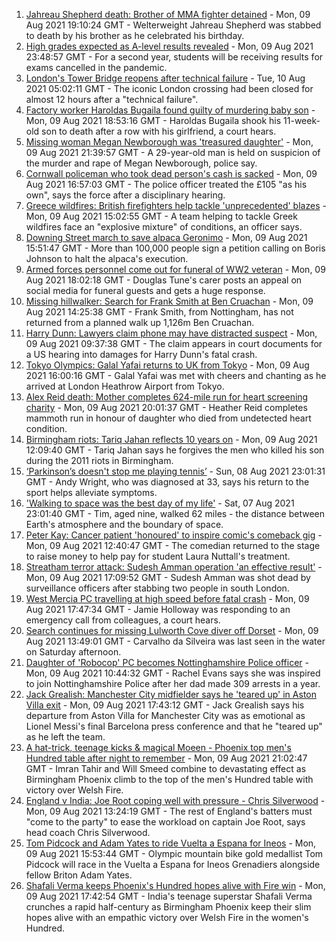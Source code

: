 1. [Jahreau Shepherd death: Brother of MMA fighter detained](https://www.bbc.co.uk/news/uk-england-london-58145326) - Mon, 09 Aug 2021 19:10:24 GMT - Welterweight Jahreau Shepherd was stabbed to death by his brother as he celebrated his birthday.
2. [High grades expected as A-level results revealed](https://www.bbc.co.uk/news/education-58086908) - Mon, 09 Aug 2021 23:48:57 GMT - For a second year, students will be receiving results for exams cancelled in the pandemic.
3. [London's Tower Bridge reopens after technical failure](https://www.bbc.co.uk/news/uk-england-london-58149716) - Tue, 10 Aug 2021 05:02:11 GMT - The iconic London crossing had been closed for almost 12 hours after a "technical failure".
4. [Factory worker Haroldas Bugaila found guilty of murdering baby son](https://www.bbc.co.uk/news/uk-england-lincolnshire-58149496) - Mon, 09 Aug 2021 18:53:16 GMT - Haroldas Bugaila shook his 11-week-old son to death after a row with his girlfriend, a court hears.
5. [Missing woman Megan Newborough was 'treasured daughter'](https://www.bbc.co.uk/news/uk-england-leicestershire-58153936) - Mon, 09 Aug 2021 21:39:57 GMT - A 29-year-old man is held on suspicion of the murder and rape of Megan Newborough, police say.
6. [Cornwall policeman who took dead person's cash is sacked](https://www.bbc.co.uk/news/uk-england-cornwall-58146645) - Mon, 09 Aug 2021 16:57:03 GMT - The police officer treated the £105 "as his own", says the force after a disciplinary hearing.
7. [Greece wildfires: British firefighters help tackle 'unprecedented' blazes](https://www.bbc.co.uk/news/uk-england-merseyside-58147674) - Mon, 09 Aug 2021 15:02:55 GMT - A team helping to tackle Greek wildfires face an "explosive mixture" of conditions, an officer says.
8. [Downing Street march to save alpaca Geronimo](https://www.bbc.co.uk/news/uk-england-bristol-58143100) - Mon, 09 Aug 2021 15:51:47 GMT - More than 100,000 people sign a petition calling on Boris Johnson to halt the alpaca's execution.
9. [Armed forces personnel come out for funeral of WW2 veteran](https://www.bbc.co.uk/news/uk-england-devon-58151165) - Mon, 09 Aug 2021 18:02:18 GMT - Douglas Tune's carer posts an appeal on social media for funeral guests and gets a huge response.
10. [Missing hillwalker: Search for Frank Smith at Ben Cruachan](https://www.bbc.co.uk/news/uk-scotland-glasgow-west-58145410) - Mon, 09 Aug 2021 14:25:38 GMT - Frank Smith, from Nottingham, has not returned from a planned walk up 1,126m Ben Cruachan.
11. [Harry Dunn: Lawyers claim phone may have distracted suspect](https://www.bbc.co.uk/news/uk-england-northamptonshire-58144499) - Mon, 09 Aug 2021 09:37:38 GMT - The claim appears in court documents for a US hearing into damages for Harry Dunn's fatal crash.
12. [Tokyo Olympics: Galal Yafai returns to UK from Tokyo](https://www.bbc.co.uk/news/uk-england-birmingham-58151399) - Mon, 09 Aug 2021 16:00:16 GMT - Galal Yafai was met with cheers and chanting as he arrived at London Heathrow Airport from Tokyo.
13. [Alex Reid death: Mother completes 624-mile run for heart screening charity](https://www.bbc.co.uk/news/uk-england-south-yorkshire-58152905) - Mon, 09 Aug 2021 20:01:37 GMT - Heather Reid completes mammoth run in honour of daughter who died from undetected heart condition.
14. [Birmingham riots: Tariq Jahan reflects 10 years on](https://www.bbc.co.uk/news/uk-england-birmingham-58147894) - Mon, 09 Aug 2021 12:09:40 GMT - Tariq Jahan says he forgives the men who killed his son during the 2011 riots in Birmingham.
15. [‘Parkinson’s doesn't stop me playing tennis’](https://www.bbc.co.uk/news/uk-england-nottinghamshire-58091757) - Sun, 08 Aug 2021 23:01:31 GMT - Andy Wright, who was diagnosed at 33, says his return to the sport helps alleviate symptoms.
16. ['Walking to space was the best day of my life'](https://www.bbc.co.uk/news/uk-england-nottinghamshire-58071075) - Sat, 07 Aug 2021 23:01:40 GMT - Tim, aged nine, walked 62 miles - the distance between Earth's atmosphere and the boundary of space.
17. [Peter Kay: Cancer patient 'honoured' to inspire comic's comeback gig](https://www.bbc.co.uk/news/uk-england-lancashire-58143012) - Mon, 09 Aug 2021 12:40:47 GMT - The comedian returned to the stage to raise money to help pay for student Laura Nuttall's treatment.
18. [Streatham terror attack: Sudesh Amman operation 'an effective result'](https://www.bbc.co.uk/news/uk-england-london-58146837) - Mon, 09 Aug 2021 17:09:52 GMT - Sudesh Amman was shot dead by surveillance officers after stabbing two people in south London.
19. [West Mercia PC travelling at high speed before fatal crash](https://www.bbc.co.uk/news/uk-england-hereford-worcester-58151658) - Mon, 09 Aug 2021 17:47:34 GMT - Jamie Holloway was responding to an emergency call from colleagues, a court hears.
20. [Search continues for missing Lulworth Cove diver off Dorset](https://www.bbc.co.uk/news/uk-england-dorset-58144421) - Mon, 09 Aug 2021 13:49:01 GMT - Carvalho da Silveira was last seen in the water on Saturday afternoon.
21. [Daughter of 'Robocop' PC becomes Nottinghamshire Police officer](https://www.bbc.co.uk/news/uk-england-nottinghamshire-58104765) - Mon, 09 Aug 2021 10:44:32 GMT - Rachel Evans says she was inspired to join Nottinghamshire Police after her dad made 309 arrests in a year.
22. [Jack Grealish: Manchester City midfielder says he 'teared up' in Aston Villa exit](https://www.bbc.co.uk/sport/football/58150738) - Mon, 09 Aug 2021 17:43:12 GMT - Jack Grealish says his departure from Aston Villa for Manchester City was as emotional as Lionel Messi's final Barcelona press conference and that he "teared up" as he left the team.
23. [A hat-trick, teenage kicks & magical Moeen - Phoenix top men's Hundred table after night to remember](https://www.bbc.co.uk/sport/cricket/58152649) - Mon, 09 Aug 2021 21:02:47 GMT - Imran Tahir and Will Smeed combine to devastating effect as Birmingham Phoenix climb to the top of the men's Hundred table with victory over Welsh Fire.
24. [England v India: Joe Root coping well with pressure - Chris Silverwood](https://www.bbc.co.uk/sport/cricket/58147994) - Mon, 09 Aug 2021 13:24:19 GMT - The rest of England's batters must "come to the party" to ease the workload on captain Joe Root, says head coach Chris Silverwood.
25. [Tom Pidcock and Adam Yates to ride Vuelta a Espana for Ineos](https://www.bbc.co.uk/sport/cycling/58150688) - Mon, 09 Aug 2021 15:53:44 GMT - Olympic mountain bike gold medallist Tom Pidcock will race in the Vuelta a Espana for Ineos Grenadiers alongside fellow Briton Adam Yates.
26. [Shafali Verma keeps Phoenix's Hundred hopes alive with Fire win](https://www.bbc.co.uk/sport/cricket/58151422) - Mon, 09 Aug 2021 17:42:54 GMT - India's teenage superstar Shafali Verma crunches a rapid half-century as Birmingham Phoenix keep their slim hopes alive with an empathic victory over Welsh Fire in the women's Hundred.
